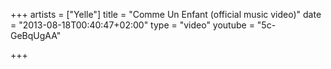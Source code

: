 +++
artists = ["Yelle"]
title = "Comme Un Enfant (official music video)"
date = "2013-08-18T00:40:47+02:00"
type = "video"
youtube = "5c-GeBqUgAA"

+++
